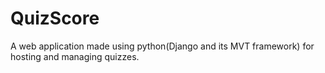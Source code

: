 # QuizScore
A web application made using python(Django and its MVT framework) for hosting and managing quizzes.

